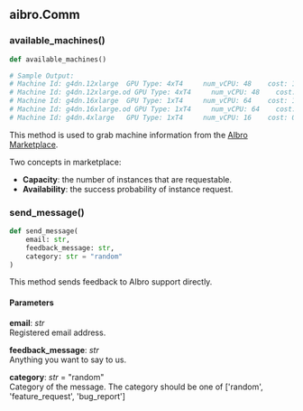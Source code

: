 ## aibro.Comm

### available_machines()

```python
def available_machines()

# Sample Output:
# Machine Id: g4dn.12xlarge  GPU Type: 4xT4     num_vCPU: 48    cost: 1.43      capacity: 2 availability: 32.0%
# Machine Id: g4dn.12xlarge.od GPU Type: 4xT4     num_vCPU: 48    cost: 3.91      capacity: 3 availability: 100%
# Machine Id: g4dn.16xlarge  GPU Type: 1xT4     num_vCPU: 64    cost: 1.31      capacity: 2 availability: 13.0%
# Machine Id: g4dn.16xlarge.od GPU Type: 1xT4     num_vCPU: 64    cost: 4.35      capacity: 2 availability: 100%
# Machine Id: g4dn.4xlarge   GPU Type: 1xT4     num_vCPU: 16    cost: 0.36      capacity: 8 availability: 86.0%
```

This method is used to grab machine information from the [AIbro Marketplace](https://aipaca.ai/marketplace).

Two concepts in marketplace:

- **Capacity**: the number of instances that are requestable.
- **Availability**: the success probability of instance request.

### send_message()

```python
def send_message(
    email: str,
    feedback_message: str,
    category: str = "random"
)
```

This method sends feedback to AIbro support directly.

#### Parameters

**email**: _str_<br/>
Registered email address.

**feedback_message**: _str_<br/>
Anything you want to say to us.

**category**: _str_ = "random"<br/>
Category of the message. The category should be one of ['random', 'feature_request', 'bug_report']
